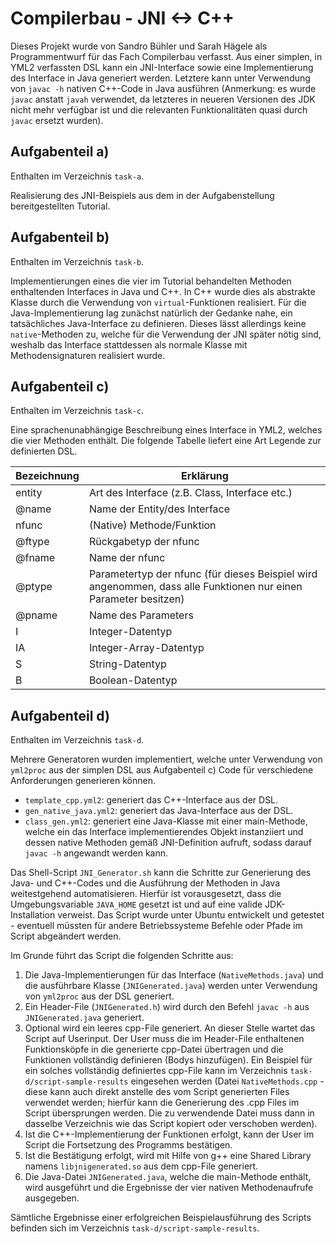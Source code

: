 # Compilerbau - JNI <-> C++

Dieses Projekt wurde von Sandro Bühler und Sarah Hägele als Programmentwurf für das Fach Compilerbau verfasst. Aus einer simplen, in YML2 verfassten DSL kann ein JNI-Interface sowie eine Implementierung des Interface in Java generiert werden. Letztere kann unter Verwendung von `javac -h` nativen C++-Code in Java ausführen (Anmerkung: es wurde `javac` anstatt `javah` verwendet, da letzteres in neueren Versionen des JDK nicht mehr verfügbar ist und die relevanten Funktionalitäten quasi durch `javac` ersetzt wurden).

## Aufgabenteil a)
Enthalten im Verzeichnis `task-a`. 

Realisierung des JNI-Beispiels aus dem in der Aufgabenstellung bereitgestellten Tutorial.

## Aufgabenteil b)
Enthalten im Verzeichnis `task-b`. 

Implementierungen eines die vier im Tutorial behandelten Methoden enthaltenden Interfaces in Java und C++. In C++ wurde dies als abstrakte Klasse durch die Verwendung von `virtual`-Funktionen realisiert. Für die Java-Implementierung lag zunächst natürlich der Gedanke nahe, ein tatsächliches Java-Interface zu definieren. Dieses lässt allerdings keine `native`-Methoden zu, welche für die Verwendung der JNI später nötig sind, weshalb das Interface stattdessen als normale Klasse mit Methodensignaturen realisiert wurde.

## Aufgabenteil c)
Enthalten im Verzeichnis `task-c`.

Eine sprachenunabhängige Beschreibung eines Interface in YML2, welches die vier Methoden enthält. Die folgende Tabelle liefert eine Art Legende zur definierten DSL.

| Bezeichnung | Erklärung |
|---|---|
| entity | Art des Interface (z.B. Class, Interface etc.) |
| @name | Name der Entity/des Interface |
| nfunc | (Native) Methode/Funktion |
| @ftype | Rückgabetyp der nfunc |
| @fname | Name der nfunc |
| @ptype | Parametertyp der nfunc (für dieses Beispiel wird angenommen, dass alle Funktionen nur einen Parameter besitzen) |
| @pname | Name des Parameters |
| I | Integer-Datentyp |
| IA | Integer-Array-Datentyp |
| S | String-Datentyp |
| B | Boolean-Datentyp |

## Aufgabenteil d)
Enthalten im Verzeichnis `task-d`.

Mehrere Generatoren wurden implementiert, welche unter Verwendung von `yml2proc` aus der simplen DSL aus Aufgabenteil c) Code für verschiedene Anforderungen generieren können.

- `template_cpp.yml2`: generiert das C++-Interface aus der DSL.
- `gen_native_java.yml2`: generiert das Java-Interface aus der DSL.
- `class_gen.yml2`: generiert eine Java-Klasse mit einer main-Methode, welche ein das Interface implementierendes Objekt instanziiert und dessen native Methoden gemäß JNI-Definition aufruft, sodass darauf `javac -h` angewandt werden kann.

Das Shell-Script `JNI_Generator.sh` kann die Schritte zur Generierung des Java- und C++-Codes und die Ausführung der Methoden in Java weitestgehend automatisieren. Hierfür ist vorausgesetzt, dass die Umgebungsvariable `JAVA_HOME` gesetzt ist und auf eine valide JDK-Installation verweist. Das Script wurde unter Ubuntu entwickelt und getestet - eventuell müssten für andere Betriebssysteme Befehle oder Pfade im Script abgeändert werden.

Im Grunde führt das Script die folgenden Schritte aus:

1. Die Java-Implementierungen für das Interface (`NativeMethods.java`) und die ausführbare Klasse (`JNIGenerated.java`) werden unter Verwendung von `yml2proc` aus der DSL generiert.
2. Ein Header-File (`JNIGenerated.h`) wird durch den Befehl `javac -h` aus `JNIGenerated.java` generiert.
3. Optional wird ein leeres cpp-File generiert. An dieser Stelle wartet das Script auf Userinput. Der User muss die im Header-File enthaltenen Funktionsköpfe in die generierte cpp-Datei übertragen und die Funktionen vollständig definieren (Bodys hinzufügen). Ein Beispiel für ein solches vollständig definiertes cpp-File kann im Verzeichnis `task-d/script-sample-results` eingesehen werden (Datei `NativeMethods.cpp` - diese kann auch direkt anstelle des vom Script generierten Files verwendet werden; hierfür kann die Generierung des .cpp Files im Script übersprungen werden. Die zu verwendende Datei muss dann in dasselbe Verzeichnis wie das Script kopiert oder verschoben werden).
4. Ist die C++-Implementierung der Funktionen erfolgt, kann der User im Script die Fortsetzung des Programms bestätigen.
5. Ist die Bestätigung erfolgt, wird mit Hilfe von g++ eine Shared Library namens `libjnigenerated.so` aus dem cpp-File generiert.
6. Die Java-Datei `JNIGenerated.java`, welche die main-Methode enthält, wird ausgeführt und die Ergebnisse der vier nativen Methodenaufrufe ausgegeben.

Sämtliche Ergebnisse einer erfolgreichen Beispielausführung des Scripts befinden sich im Verzeichnis `task-d/script-sample-results`.

